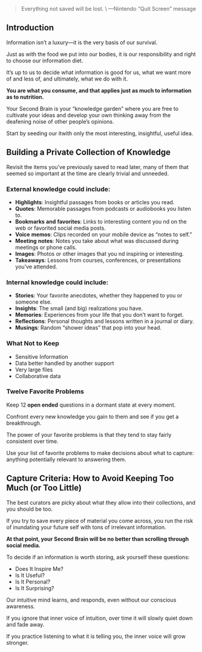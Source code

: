 > Everything not saved will be lost.
\ —Nintendo “Quit Screen” message

## Introduction

Information isn’t a luxury—it is the very basis of our survival.

Just as with the food we put into our bodies, it is our responsibility and right to choose our information diet.

It’s up to us to decide what information is good for us, what we want more of and less of, and ultimately, what we do with it.

**You are what you consume, and that applies just as much to information as to nutrition.**

Your Second Brain is your “knowledge garden” where you are free to cultivate your ideas and develop your own thinking away from the deafening noise of other people’s opinions.

Start by seeding our itwith only the most interesting, insightful, useful idea.

## Building a Private Collection of Knowledge

Revisit the items you’ve previously saved to read later, many of them that seemed so important at the time are clearly trivial and unneeded.

### External knowledge could include:

- **Highlights**: Insightful passages from books or articles you read.
- **Quotes**: Memorable passages from podcasts or audiobooks you listen to.
- **Bookmarks** **and** **favorites**: Links to interesting content you nd on the web or favorited social media posts.
- **Voice** **memos**: Clips recorded on your mobile device as “notes to self.”
- **Meeting** **notes**: Notes you take about what was discussed during meetings or phone calls.  
- **Images**: Photos or other images that you nd inspiring or interesting.
- **Takeaways**: Lessons from courses, conferences, or presentations you’ve attended.

### Internal knowledge could include:

- **Stories**: Your favorite anecdotes, whether they happened to you or someone else.
- **Insights**: The small (and big) realizations you have.
- **Memories**: Experiences from your life that you don’t want to forget.
- **Reflections**: Personal thoughts and lessons written in a journal or diary.
- **Musings**: Random “shower ideas” that pop into your head.

### What Not to Keep

- Sensitive Information
- Data better handled by another support
- Very large files
- Collaborative data

### Twelve Favorite Problems

Keep 12 **open ended** questions in a dormant state at every moment.

Confront every new knowledge you gain to them and see if you get a breakthrough.

The power of your favorite problems is that they tend to stay fairly consistent over time.

Use your list of favorite problems to make decisions about what to capture: anything potentially relevant to answering them.

## Capture Criteria: How to Avoid Keeping Too Much (or Too Little)

The best curators are picky about what they allow into their collections, and you should be too.

If you try to save every piece of material you come across, you run the risk of inundating your future self with tons of irrelevant information.

**At that point, your Second Brain will be no better than scrolling through social media.**

To decide if an information is worth storing, ask yourself these questions:
- Does It Inspire Me?
- Is It Useful?
- Is It Personal?
- Is It Surprising?

Our intuitive mind learns, and responds, even without our conscious awareness.

If you ignore that inner voice of intuition, over time it will slowly quiet down and fade away.

If you practice listening to what it is telling you, the inner voice will grow stronger.

